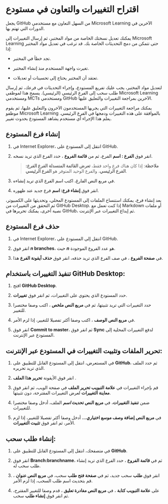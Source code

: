 # اقتراح التغييرات والتعاون في مستودع

يجعل GitHub من السهل التعاون مع مستخدمي Microsoft Learning الآخرين في الدورات التي تهتم بها. 

يمكنك تعديل نسختك الخاصة من مواد المختبر، ثم إرسال التغييرات إلى Microsoft Learning حتى تتمكن من دمج التحديثات الخاصة بك. قد ترغب في تعديل مواد المختبر إذا:

- تجد خطأ في المختبر. 

- تغيرت واجهة المستخدم منذ إنشاء المختبر. 

- تعتقد أن المختبر يحتاج إلى تحسينات أو تعديلات.

لتعديل مواد المختبر، يجب عليك تفريع المستودع، وإجراء التحديثات في فرعك، ثم إرسال طلب سحب إلى الفرع الرئيسي (الرئيسي). يسمح هذا لموظفي Microsoft Learning ومستخدمي MCTs ومستخدمي GitHub الآخرين بمراجعة التغييرات والتعليق عليها. 

يمكنك مراجعة التغييرات التي يجريها المستخدمون الآخرون والتعليق عليها، ثم يقوم موظفو Microsoft Learning بالموافقة على هذه التغييرات ودمجها في الفرع الرئيسي. يعلم هذا الإجراء أي مستخدم يشاهد المستودع بحدوث تغيير.

## إنشاء فرع المستودع

1.  في Internet Explorer، انتقل إلى المستودع على GitHub.

1.  انقر فوق **الفرع : اسم** الفرع، ثم من **قائمة الفروع** ، حدد الفرع الذي تريد نسخه.

    > **ملاحظة**: إذا كان هناك فرع واحد فقط، **تعرض **القائمة المنسدلة الفرع** الفرع: الفرع الرئيسي**، والفرع الوحيد المتوفر هو **الفرع الرئيسي**.

3.  في مربع النص الفارغ، اكتب اسم الفرع الذي تريد إنشاءه.

4.  انقر فوق **إنشاء فرع: اسم** فرع جديد عند ظهوره.

بعد إنشاء فرع، يمكنك استنساخ الملفات إلى المستودع المحلي، وتحديثها على الكمبيوتر، ثم التحقق من التغييرات من GitHub Desktop. إذا كنت تعمل مع Markdown أو ملفات نصية أخرى، يمكنك تحريرها في GitHub، ثم إيداع التغييرات عبر الإنترنت.

## حذف فرع المستودع

1.  في Internet Explorer، انتقل إلى المستودع على GitHub.

2.  انقر فوق ***n* branches**، حيث ***n*** هو عدد الفروع الموجودة.

3.  في **صفحة الفروع** ، في صف الفرع الذي تريد حذفه، انقر فوق **حذف أيقونة الفرع** هذا.

## تنفيذ التغييرات باستخدام GitHub Desktop:

1.  افتح **GitHub Desktop**.

2.  حدد المستودع الذي يحتوي على التغييرات، ثم انقر فوق **تغييرات**.

3.  حدد التغييرات التي تريد تثبيتها، ثم في **مربع النص ملخص** ، اكتب وصفا مختصرا للتغيير.

4.  في **مربع النص الوصف** ، اكتب وصفا أكثر تفصيلا للتغيير، إذا لزم الأمر.

5.  انقر فوق **Commit to master**، ثم انقر فوق **Sync** لدفع التغييرات المحلية إلى المستودع عبر الإنترنت.

## تحرير الملفات وتثبيت التغييرات في المستودع عبر الإنترنت:

1.  في المستعرض، انتقل إلى المستودع القابل للتطبيق على **GitHub**، ثم حدد الملف الذي تريد تحريره.

2.  انقر فوق الأيقونة **تحرير هذا الملف** .

3.  قم بإجراء التغييرات في **علامة التبويب تحرير الملف** في صفحة الويب، ثم انقر فوق **معاينة التغييرات** لعرض التغييرات المقترحة، دون تثبيتها.

4.  ضمن **تنفيذ التغييرات**، في **مربع النص تحديث *اسم*** الملف، أدخل وصفا مختصرا للتغييرات.

5.  في **مربع النص إضافة وصف موسع اختياري...** أدخل وصفا أكثر تفصيلا للتغيير، إذا لزم الأمر، ثم انقر فوق **تثبيت التغييرات**.

## إنشاء طلب سحب:

1.  في متصفحك، انتقل إلى المستودع القابل للتطبيق على **GitHub**.

2.  انقر فوق **Branch:branchname**، ثم في **قائمة الفروع** ، حدد الفرع الذي تريد إنشاء طلب سحب له.

3.  انقر فوق **طلب** سحب جديد، ثم في **صفحة فتح طلب** سحب، في **مربع النص عنوان** ، قم بتحديث اسم طلب السحب، إذا لزم الأمر.

4.  على **علامة التبويب كتابة** ، في **مربع النص مغادرة تعليق** ، قدم وصفا للتغيير المقترح، ثم انقر فوق **إنشاء طلب** سحب.
